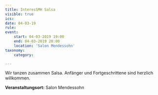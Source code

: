 ```yaml
---
title: InteresSMH Salsa
visible: true
ics: 
date: 04-03-19
rule: 
event:
	start: 04-03-2019 19:00
	end: 04-03-2019 20:00
	location: 'Salon Mendessohn'
taxonomy:
	category: 

---
```

Wir tanzen zusammen Salsa. Anfänger und Fortgeschrittene sind herzlich willkommen.


**Veranstaltungsort:** Salon Mendessohn

